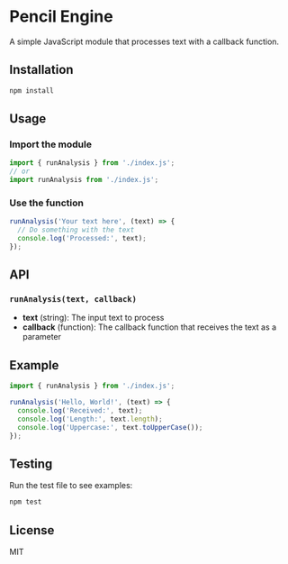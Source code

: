 # Pencil Engine

A simple JavaScript module that processes text with a callback function.

## Installation

```bash
npm install
```

## Usage

### Import the module

```javascript
import { runAnalysis } from './index.js';
// or
import runAnalysis from './index.js';
```

### Use the function

```javascript
runAnalysis('Your text here', (text) => {
  // Do something with the text
  console.log('Processed:', text);
});
```

## API

### `runAnalysis(text, callback)`

- **text** (string): The input text to process
- **callback** (function): The callback function that receives the text as a parameter

## Example

```javascript
import { runAnalysis } from './index.js';

runAnalysis('Hello, World!', (text) => {
  console.log('Received:', text);
  console.log('Length:', text.length);
  console.log('Uppercase:', text.toUpperCase());
});
```

## Testing

Run the test file to see examples:

```bash
npm test
```

## License

MIT 